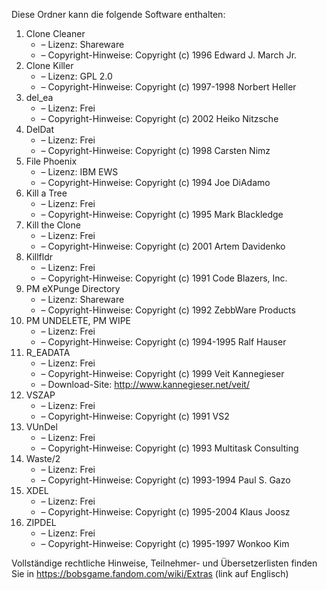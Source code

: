 ﻿Diese Ordner kann die folgende Software enthalten:

1. Clone Cleaner
   - – Lizenz: Shareware
   - – Copyright-Hinweise: Copyright (c) 1996 Edward J. March Jr.
2. Clone Killer
   - – Lizenz: GPL 2.0
   - – Copyright-Hinweise: Copyright (c) 1997-1998 Norbert Heller
3. del_ea
   - – Lizenz: Frei
   - – Copyright-Hinweise: Copyright (c) 2002 Heiko Nitzsche
4. DelDat
   - – Lizenz: Frei
   - – Copyright-Hinweise: Copyright (c) 1998 Carsten Nimz
5. File Phoenix
   - – Lizenz: IBM EWS
   - – Copyright-Hinweise: Copyright (c) 1994 Joe DiAdamo
6. Kill a Tree
   - – Lizenz: Frei
   - – Copyright-Hinweise: Copyright (c) 1995 Mark Blackledge
7. Kill the Clone
   - – Lizenz: Frei
   - – Copyright-Hinweise: Copyright (c) 2001 Artem Davidenko
8. Killfldr
   - – Lizenz: Frei
   - – Copyright-Hinweise: Copyright (c) 1991 Code Blazers, Inc.
9. PM eXPunge Directory
   - – Lizenz: Shareware
   - – Copyright-Hinweise: Copyright (c) 1992 ZebbWare Products
10. PM UNDELETE, PM WIPE
    - – Lizenz: Frei
    - – Copyright-Hinweise: Copyright (c) 1994-1995 Ralf Hauser
11. R_EADATA
    - – Lizenz: Frei
    - – Copyright-Hinweise: Copyright (c) 1999 Veit Kannegieser
    - – Download-Site: http://www.kannegieser.net/veit/
12. VSZAP
    - – Lizenz: Frei
    - – Copyright-Hinweise: Copyright (c) 1991 VS2
13. VUnDel
    - – Lizenz: Frei
    - – Copyright-Hinweise: Copyright (c) 1993 Multitask Consulting
14. Waste/2
    - – Lizenz: Frei
    - – Copyright-Hinweise: Copyright (c) 1993-1994 Paul S. Gazo
15. XDEL
    - – Lizenz: Frei
    - – Copyright-Hinweise: Copyright (c) 1995-2004 Klaus Joosz
16. ZIPDEL
    - – Lizenz: Frei
    - – Copyright-Hinweise: Copyright (c) 1995-1997 Wonkoo Kim

Vollständige rechtliche Hinweise, Teilnehmer- und Übersetzerlisten finden Sie in https://bobsgame.fandom.com/wiki/Extras (link auf Englisch)
